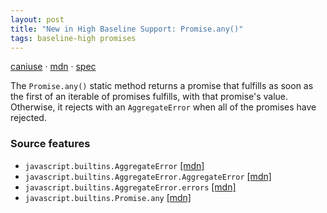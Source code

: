 ```yaml
---
layout: post
title: "New in High Baseline Support: Promise.any()"
tags: baseline-high promises
---
```


[caniuse](https://caniuse.com/?search=promise-any) · [mdn](https://developer.mozilla.org/en-US/search?q=Promise.any()) · [spec](https://tc39.es/ecma262/multipage/control-abstraction-objects.html#sec-promise.any)

The `Promise.any()` static method returns a promise that fulfills as soon as the first of an iterable of promises fulfills, with that promise's value. Otherwise, it rejects with an `AggregateError` when all of the promises have rejected.

### Source features

- ``javascript.builtins.AggregateError`` [[mdn]](https://developer.mozilla.org/en-US/search?q=javascript.builtins.AggregateError)
- ``javascript.builtins.AggregateError.AggregateError`` [[mdn]](https://developer.mozilla.org/en-US/search?q=javascript.builtins.AggregateError.AggregateError)
- ``javascript.builtins.AggregateError.errors`` [[mdn]](https://developer.mozilla.org/en-US/search?q=javascript.builtins.AggregateError.errors)
- ``javascript.builtins.Promise.any`` [[mdn]](https://developer.mozilla.org/en-US/search?q=javascript.builtins.Promise.any)
